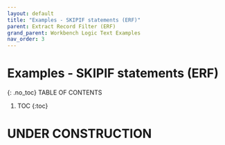 ```yaml
---
layout: default
title: "Examples - SKIPIF statements (ERF)"
parent: Extract Record Filter (ERF)
grand_parent: Workbench Logic Text Examples
nav_order: 3
---
```


# Examples - SKIPIF statements (ERF)
{: .no_toc}
TABLE OF CONTENTS 
1. TOC
{:toc}  
 
# UNDER CONSTRUCTION
